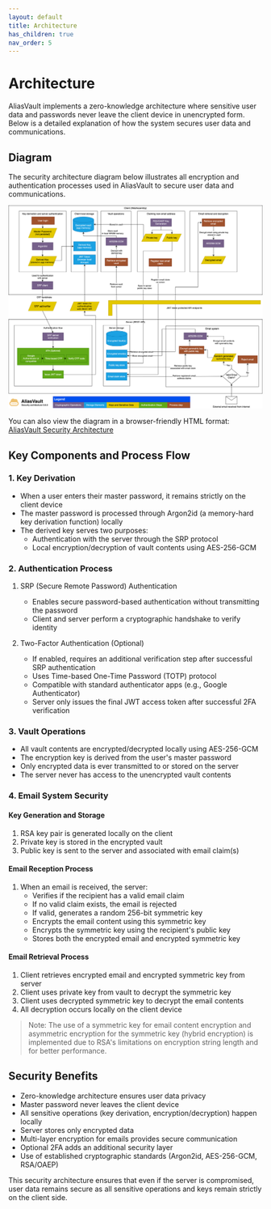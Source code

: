 ```yaml
---
layout: default
title: Architecture
has_children: true
nav_order: 5
---
```


# Architecture

AliasVault implements a zero-knowledge architecture where sensitive user data and passwords never leave the client device in unencrypted form. Below is a detailed explanation of how the system secures user data and communications.

## Diagram
The security architecture diagram below illustrates all encryption and authentication processes used in AliasVault to secure user data and communications.

<picture>
  <source media="(prefers-color-scheme: dark)" srcset="../assets/diagrams/security-architecture/aliasvault-security-architecture-dark.svg">
  <source media="(prefers-color-scheme: light)" srcset="../assets/diagrams/security-architecture/aliasvault-security-architecture-light.svg">
  <img alt="AliasVault Security Architecture Diagram" src="../assets/diagrams/security-architecture/aliasvault-security-architecture-light.svg">
</picture>

You can also view the diagram in a browser-friendly HTML format: [AliasVault Security Architecture](https://lanedirt.github.io/AliasVault/assets/diagrams/security-architecture/aliasvault-security-architecture.html)

## Key Components and Process Flow

### 1. Key Derivation
- When a user enters their master password, it remains strictly on the client device
- The master password is processed through Argon2id (a memory-hard key derivation function) locally
- The derived key serves two purposes:
    - Authentication with the server through the SRP protocol
    - Local encryption/decryption of vault contents using AES-256-GCM

### 2. Authentication Process
1. SRP (Secure Remote Password) Authentication
    - Enables secure password-based authentication without transmitting the password
    - Client and server perform a cryptographic handshake to verify identity

2. Two-Factor Authentication (Optional)
    - If enabled, requires an additional verification step after successful SRP authentication
    - Uses Time-based One-Time Password (TOTP) protocol
    - Compatible with standard authenticator apps (e.g., Google Authenticator)
    - Server only issues the final JWT access token after successful 2FA verification

### 3. Vault Operations
- All vault contents are encrypted/decrypted locally using AES-256-GCM
- The encryption key is derived from the user's master password
- Only encrypted data is ever transmitted to or stored on the server
- The server never has access to the unencrypted vault contents

### 4. Email System Security

#### Key Generation and Storage
1. RSA key pair is generated locally on the client
2. Private key is stored in the encrypted vault
3. Public key is sent to the server and associated with email claim(s)

#### Email Reception Process
1. When an email is received, the server:
    - Verifies if the recipient has a valid email claim
    - If no valid claim exists, the email is rejected
    - If valid, generates a random 256-bit symmetric key
    - Encrypts the email content using this symmetric key
    - Encrypts the symmetric key using the recipient's public key
    - Stores both the encrypted email and encrypted symmetric key

#### Email Retrieval Process
1. Client retrieves encrypted email and encrypted symmetric key from server
2. Client uses private key from vault to decrypt the symmetric key
3. Client uses decrypted symmetric key to decrypt the email contents
4. All decryption occurs locally on the client device

> Note: The use of a symmetric key for email content encryption and asymmetric encryption for the symmetric key (hybrid encryption) is implemented due to RSA's limitations on encryption string length and for better performance.

## Security Benefits
- Zero-knowledge architecture ensures user data privacy
- Master password never leaves the client device
- All sensitive operations (key derivation, encryption/decryption) happen locally
- Server stores only encrypted data
- Multi-layer encryption for emails provides secure communication
- Optional 2FA adds an additional security layer
- Use of established cryptographic standards (Argon2id, AES-256-GCM, RSA/OAEP)

This security architecture ensures that even if the server is compromised, user data remains secure as all sensitive operations and keys remain strictly on the client side.
